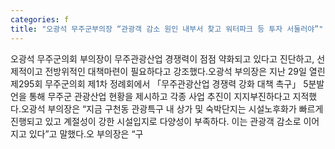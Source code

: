 ```yaml
---
categories: f
title: "오광석 무주군부의장 “관광객 감소 원인 내부서 찾고 워터파크 등 투자 서둘러야”"
---
```

오광석 무주군의회 부의장이 무주관광산업 경쟁력이 점점 약화되고 있다고 진단하고, 선제적이고 전방위적인 대책마련이 필요하다고 강조했다.오광석 부의장은 지난 29일 열린 제295회 무주군의회 제1차 정례회에서 「무주관광산업 경쟁력 강화 대책 촉구」 5분발언을 통해 무주군 관광산업 현황을 제시하고 각종 사업 추진이 지지부진하다고 지적했다.오광석 부의장은 “지금 구천동 관광특구 내 상가 및 숙박단지는 시설노후화가 빠르게 진행되고 있고 계절성이 강한 시설입지로 다양성이 부족하다. 이는 관광객 감소로 이어지고 있다”고 말했다.오 부의장은 “구